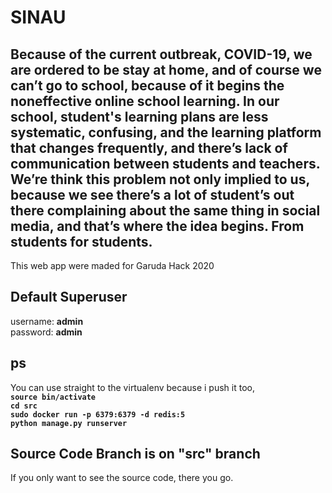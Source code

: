 # SINAU
 Because of the current outbreak, COVID-19, we are ordered to be stay at home, and of course we can’t go to school, because of it begins the noneffective online school learning. In our school, student's learning plans are less systematic, confusing, and the learning platform that changes frequently, and there’s lack of communication between students and teachers. We’re think this problem not only implied to us, because we see there’s a lot of student’s out there complaining about the same thing in social media, and that’s where the idea begins. From students for students.
 ----------------------
 This web app were maded for Garuda Hack 2020
## Default Superuser
username: **admin**<br>
password: **admin**
## ps
You can use straight to the virtualenv because i push it too, <br>
**`source bin/activate`** <br>
**`cd src`** <br>
**`sudo docker run -p 6379:6379 -d redis:5`**  <br>
**`python manage.py runserver`** <br>
## Source Code Branch is on "src" branch
If you only want to see the source code, there you go.
